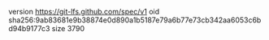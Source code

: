 version https://git-lfs.github.com/spec/v1
oid sha256:9ab83681e9b38874e0d890a1b5187e79a6b77e73cb342aa6053c6bd94b9177c3
size 3790
